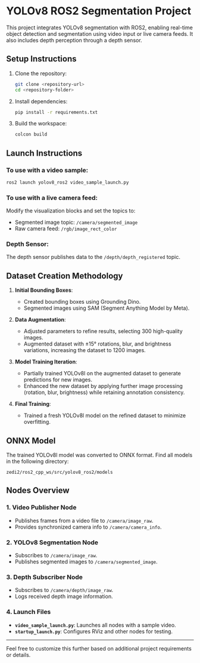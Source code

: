 
# YOLOv8 ROS2 Segmentation Project

This project integrates YOLOv8 segmentation with ROS2, enabling real-time object detection and segmentation using video input or live camera feeds. It also includes depth perception through a depth sensor.

## Setup Instructions

1. Clone the repository:
   ```bash
   git clone <repository-url>
   cd <repository-folder>
   ```

2. Install dependencies:
   ```bash
   pip install -r requirements.txt
   ```

3. Build the workspace:
   ```bash
   colcon build
   ```

## Launch Instructions

### To use with a video sample:
```bash
ros2 launch yolov8_ros2 video_sample_launch.py
```

### To use with a live camera feed:
Modify the visualization blocks and set the topics to:
- Segmented image topic: `/camera/segmented_image`
- Raw camera feed: `/rgb/image_rect_color`

### Depth Sensor:
The depth sensor publishes data to the `/depth/depth_registered` topic.

## Dataset Creation Methodology

1. **Initial Bounding Boxes**:
   - Created bounding boxes using Grounding Dino.
   - Segmented images using SAM (Segment Anything Model by Meta).

2. **Data Augmentation**:
   - Adjusted parameters to refine results, selecting 300 high-quality images.
   - Augmented dataset with ±15° rotations, blur, and brightness variations, increasing the dataset to 1200 images.

3. **Model Training Iteration**:
   - Partially trained YOLOv8l on the augmented dataset to generate predictions for new images.
   - Enhanced the new dataset by applying further image processing (rotation, blur, brightness) while retaining annotation consistency.

4. **Final Training**:
   - Trained a fresh YOLOv8l model on the refined dataset to minimize overfitting.

## ONNX Model
The trained YOLOv8l model was converted to ONNX format. Find all models in the following directory:
```
zedi2/ros2_cpp_ws/src/yolov8_ros2/models
```

## Nodes Overview

### 1. **Video Publisher Node**
- Publishes frames from a video file to `/camera/image_raw`.
- Provides synchronized camera info to `/camera/camera_info`.

### 2. **YOLOv8 Segmentation Node**
- Subscribes to `/camera/image_raw`.
- Publishes segmented images to `/camera/segmented_image`.

### 3. **Depth Subscriber Node**
- Subscribes to `/camera/depth/image_raw`.
- Logs received depth image information.

### 4. **Launch Files**
- **`video_sample_launch.py`**: Launches all nodes with a sample video.
- **`startup_launch.py`**: Configures RViz and other nodes for testing.

---

Feel free to customize this further based on additional project requirements or details.
